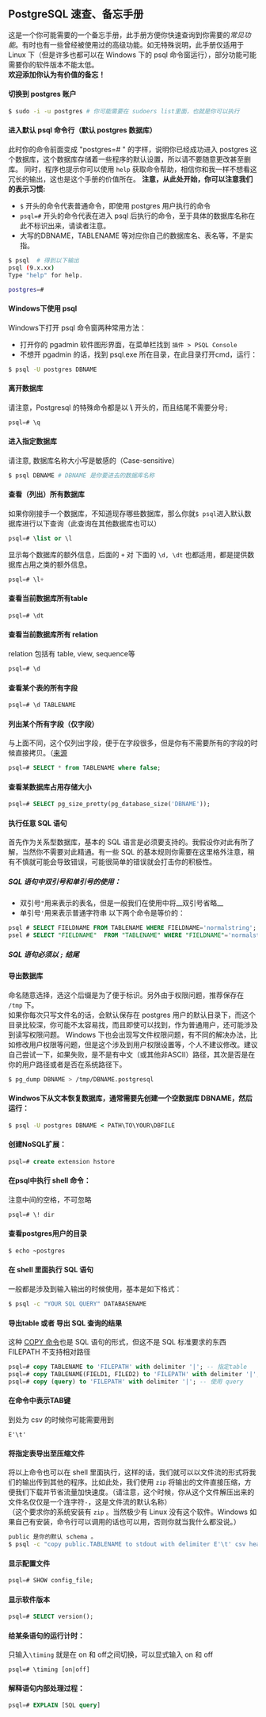 ## PostgreSQL 速查、备忘手册
这是一个你可能需要的一个备忘手册，此手册方便你快速查询到你需要的*常见功能*。有时也有一些曾经被使用过的高级功能。如无特殊说明，此手册仅适用于 Linux 下（但是许多也都可以在 Windows 下的 psql 命令窗运行），部分功能可能需要你的软件版本不能太低。  
**欢迎添加你认为有价值的备忘！**

#### 切换到 postgres 账户
```sh
$ sudo -i -u postgres # 你可能需要在 sudoers list里面，也就是你可以执行
```
#### 进入默认 psql 命令行（默认 postgres 数据库）
此时你的命令前面变成 "postgres=# " 的字样，说明你已经成功进入 postgres 这个数据库，这个数据库存储着一些程序的默认设置，所以请不要随意更改甚至删库。 同时，程序也提示你可以使用 `help` 获取命令帮助，相信你和我一样不想看这冗长的输出，这也是这个手册的价值所在。 
**注意，从此处开始，你可以注意我们的表示习惯:**  

* `$` 开头的命令代表普通命令，即使用 postgres 用户执行的命令
* `psql=#` 开头的命令代表在进入 psql 后执行的命令，至于具体的数据库名称在此不标识出来，请读者注意。 
* 大写的DBNAME，TABLENAME 等对应你自己的数据库名、表名等，不是实指。
```sh
$ psql  # 得到以下输出
psql (9.x.xx)
Type "help" for help.

postgres=# 
```
#### Windows下使用 psql
Windows下打开 psql 命令窗两种常用方法：

* 打开你的 pgadmin 软件图形界面，在菜单栏找到 `插件 > PSQL Console`
* 不想开 pgadmin 的话，找到 psql.exe 所在目录，在此目录打开cmd，运行：
```bat
$ psql -U postgres DBNAME
```
#### 离开数据库
请注意，Postgresql 的特殊命令都是以 **\\** 开头的，而且结尾不需要分号`;`
```sql
psql=# \q
```
#### 进入指定数据库
请注意, 数据库名称大小写是敏感的（Case-sensitive）
```sh
$ psql DBNAME # DBNAME 是你要进去的数据库名称
```
#### 查看（列出）所有数据库
如果你刚接手一个数据库，不知道现存哪些数据库，那么你就`$ psql`进入默认数据库进行以下查询（此查询在其他数据库也可以）
```sql
psql=# \list or \l
```
显示每个数据库的额外信息，后面的 `+` 对 下面的 `\d, \dt` 也都适用，都是提供数据库占用之类的额外信息。
```sql
psql=# \l+
```
#### 查看当前数据库所有table
```sql
psql=# \dt
```
#### 查看当前数据库所有 relation
relation 包括有 table, view, sequence等
```sql
psql=# \d
```
#### 查看某个表的所有字段
```sql
psql=# \d TABLENAME
```
#### 列出某个所有字段（仅字段）
与上面不同，这个仅列出字段，便于在字段很多，但是你有不需要所有的字段的时候直接拷贝。（[来源](https://dba.stackexchange.com/questions/22362/how-do-i-list-all-columns-for-a-specified-table)
```sql
psql=# SELECT * from TABLENAME where false;
```
#### 查看某数据库占用存储大小
```sql
psql=# SELECT pg_size_pretty(pg_database_size('DBNAME'));
```
#### 执行任意 SQL 语句
首先作为关系型数据库，基本的 SQL 语言是必须要支持的。我假设你对此有所了解，当然你不需要对此精通。有一些 SQL 的基本规则你需要在这里格外注意，稍有不慎就可能会导致错误，可能很简单的错误就会打击你的积极性。
##### SQL 语句中双引号和单引号的使用：
* 双引号`"`用来表示的表名，但是一般我们在使用中将__双引号省略__
* 单引号`'`用来表示普通字符串
以下两个命令是等价的：
```sql
psql # SELECT FIELDNAME FROM TABLENAME WHERE FIELDNAME='normalstring';
psel # SELECT "FIELDNAME"  FROM "TABLENAME" WHERE "FIELDNAME"='normalstring';
```
##### SQL 语句必须以 __`;`__ 结尾

#### 导出数据库
命名随意选择，选这个后缀是为了便于标识。另外由于权限问题，推荐保存在 `/tmp` 下。  
如果你每次只写文件名的话，会默认保存在 postgres 用户的默认目录下，而这个目录比较深，你可能不太容易找，而且即使可以找到，作为普通用户，还可能涉及到读写权限问题。
Windows 下也会出现写文件权限问题，有不同的解决办法，比如修改用户权限等问题，但是这个涉及到用户权限设置等，个人不建议修改。建议自己尝试一下，如果失败，是不是有中文（或其他非ASCII）路径，其次是否是在你的用户路径或者是否在系统路径下。
```sh
$ pg_dump DBNAME > /tmp/DBNAME.postgresql
```
#### Windwos下从文本恢复数据库，通常需要先创建一个空数据库 DBNAME，然后运行：
```bat
$ psql -U postgres DBNAME < PATH\TO\YOUR\DBFILE
```
#### 创建NoSQL扩展：
```sql
psql=# create extension hstore
```
#### 在psql中执行 shell 命令：
注意中间的空格，不可忽略
```sql
psql=# \! dir
```

#### 查看postgres用户的目录
```sh
$ echo ~postgres
```

#### 在 shell 里面执行 SQL 语句
一般都是涉及到输入输出的时候使用，基本是如下格式：
```sh
$ psql -c "YOUR SQL QUERY" DATABASENAME
```

#### 导出table 或者 导出 SQL 查询的结果
这种 [COPY 命令](https://www.postgresql.org/docs/current/static/sql-copy.html)也是 SQL 语句的形式，但这不是 SQL 标准要求的东西  
FILEPATH 不支持相对路径
```sql
psql=# copy TABLENAME to 'FILEPATH' with delimiter '|'; -- 指定table
psql=# copy TABLENAME(FIELD1, FILED2) to 'FILEPATH' with delimiter '|'; -- 指定table及其字段
psql=# copy (query) to 'FILEPATH' with delimiter '|'; -- 使用 query
```

#### 在命令中表示TAB键
到处为 csv 的时候你可能需要用到
```
E'\t'
```

#### 将指定表导出至压缩文件
将以上命令也可以在 shell 里面执行，这样的话，我们就可以以文件流的形式将我们的输出传到其他的程序。比如此处，我们使用 `zip` 将输出的文件直接压缩，方便我们下载并节省流量加快速度。（请注意，这个时候，你从这个文件解压出来的文件名仅仅是一个连字符`-`，这是文件流的默认名称）  
（这个要求你的系统安装有 `zip` 。当然极少有 Linux 没有这个软件。Windows 如果自己有安装，命令行可以调用的话也可以用，否则你就当我什么都没说。）
```sh
public 是你的默认 schema 。
$ psql -c "copy public.TABLENAME to stdout with delimiter E'\t' csv header"  DATABASE | zip > TABLENAME.zip
```
#### 显示配置文件
```sql
psql=# SHOW config_file;
```
#### 显示软件版本
```sql
psql=# SELECT version();
```
#### 给某条语句的运行计时：
只输入`\timing` 就是在 on 和 off之间切换，可以显式输入 on 和 off
```
psql=# \timing [on|off]
```
#### 解释语句内部处理过程：
```sql
psql=# EXPLAIN [SQL query]
```
